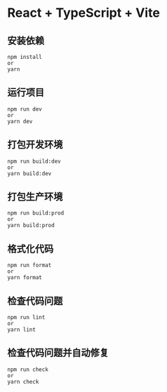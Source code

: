 # React + TypeScript + Vite

## 安装依赖

```
npm install
or
yarn
```

## 运行项目

```
npm run dev
or
yarn dev
```

## 打包开发环境

```
npm run build:dev
or
yarn build:dev
```

## 打包生产环境

```
npm run build:prod
or
yarn build:prod
```

## 格式化代码

```
npm run format
or
yarn format
```

## 检查代码问题

```
npm run lint
or
yarn lint
```

## 检查代码问题并自动修复

```
npm run check
or
yarn check
```
